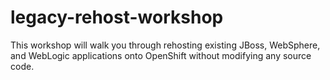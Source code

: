 # legacy-rehost-workshop
This workshop will walk you through rehosting existing JBoss, WebSphere, and WebLogic applications onto OpenShift without modifying any source code.

